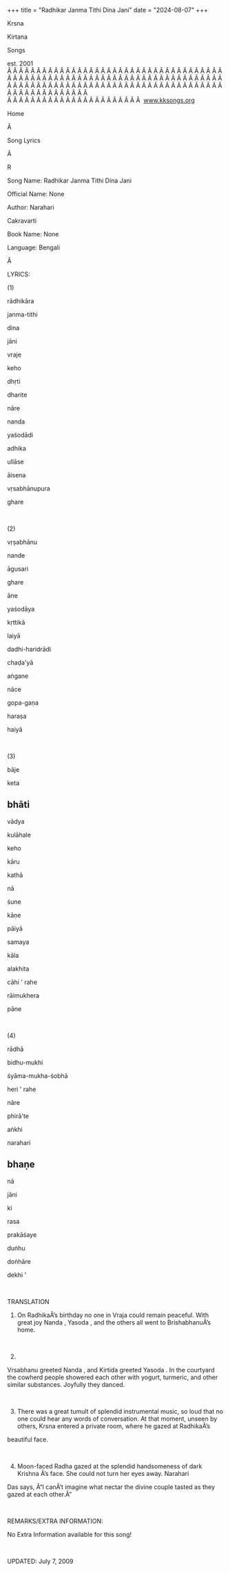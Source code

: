 +++ 
title = "Radhikar Janma Tithi Dina Jani"
date = "2024-08-07"
+++

Krsna
 
Kirtana
 
Songs

est. 2001
Â Â Â Â Â Â Â Â Â Â Â Â Â Â Â Â Â Â Â Â Â Â Â Â Â Â Â Â Â Â Â Â Â Â Â Â Â Â Â Â Â Â Â Â Â Â Â Â Â Â Â Â Â Â Â Â Â Â Â Â Â Â Â Â Â Â Â Â Â Â Â Â Â Â Â Â Â Â Â Â Â Â Â Â Â Â Â Â Â Â Â Â Â Â Â Â Â Â Â Â Â Â Â Â Â Â Â Â Â Â Â Â Â Â Â Â Â Â Â Â Â Â Â Â Â  
Â Â Â Â Â Â Â Â Â Â Â Â Â Â Â Â Â Â Â Â Â Â Â  
www.kksongs.org








Home
 
Ã 
 
Song Lyrics
 
Ã 
 
R


Song
Name: Radhikar Janma Tithi Dina Jani


Official Name: None


Author: 
Narahari
 
Cakravarti


Book Name: None 


Language: 
Bengali




Â 


LYRICS:


(1)


rādhikāra
 
janma-tithi
 
dina
 
jāni


vraje
 
keho
 
dhṛti
 
dharite
 
nāre


nanda
 
yaśodādi
 
adhika
 
ullāse


āisena
 
vṛsabhānupura
 
ghare


 


(2)


vṛṣabhānu
 
nande
 
āgusari
 
ghare


āne
 
yaśodāya
 
kṛttikā


laiyā


dadhi-haridrādi
 
chaḍa'yā
 
aṅgane


nāce
 
gopa-gaṇa
 
haraṣa
 
haiyā


 


(3)


bāje
 
keta
 
bhāti
 - 
vādya
 
kulāhale


keho
 
kāru
 
kathā
 
nā
 
śune
 
kāṇe


pāiyā
 
samaya
 
kāla
 
alakhita


cāhi
' 
rahe
 
rāimukhera
 
pāne


 


(4)


rādhā
 
bidhu-mukhi
 
śyāma-mukha-śobhā


heri
' 
rahe
 
nāre
 
phirā'te
 
aṅkhi


narahari
 
bhaṇe
 - 
nā
 
jāni
 
ki
 
rasa


prakāśaye
 
duṅhu
 
doṅhāre
 
dekhi
'


 


TRANSLATION


1) On 
RadhikaÂ’s
 birthday no one in 
Vraja
 could remain peaceful. With great joy 
Nanda
, 
Yasoda
, and the others all
went to 
BrishabhanuÂ’s
 home.


 


2) 
Vrsabhanu
 greeted 
Nanda
,
and 
Kirtida
 greeted 
Yasoda
.
In the courtyard the cowherd people showered each other with yogurt, turmeric,
and other similar substances. Joyfully they danced.


 


3) There was a great tumult of splendid instrumental music, so loud
that no one could hear any words of conversation. At that moment, unseen by
others, Krsna entered a private room, where he gazed at 
RadhikaÂ’s

beautiful face.


 


4) Moon-faced 
Radha
 gazed at the splendid
handsomeness of dark 
Krishna
Â’s face. She
could not turn her eyes away. 
Narahari
 
Das
 says, Â“I canÂ’t imagine what nectar the divine couple
tasted as they gazed at each other.Â”


 


REMARKS/EXTRA INFORMATION:


No Extra Information available for this song!


 


UPDATED:
 July 7, 2009